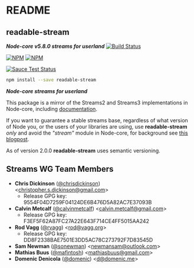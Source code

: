 # README

## readable-stream

_**Node-core v5.8.0 streams for userland**_ [![Build Status](https://travis-ci.org/nodejs/readable-stream.svg?branch=master)](https://travis-ci.org/nodejs/readable-stream)

[![NPM](https://nodei.co/npm/readable-stream.png?downloads=true&downloadRank=true)](https://nodei.co/npm/readable-stream/) [![NPM](https://nodei.co/npm-dl/readable-stream.png?&months=6&height=3)](https://nodei.co/npm/readable-stream/)

[![Sauce Test Status](https://saucelabs.com/browser-matrix/readable-stream.svg)](https://saucelabs.com/u/readable-stream)

```bash
npm install --save readable-stream
```

_**Node-core streams for userland**_

This package is a mirror of the Streams2 and Streams3 implementations in Node-core, including [documentation](doc/stream.md).

If you want to guarantee a stable streams base, regardless of what version of Node you, or the users of your libraries are using, use **readable-stream** _only_ and avoid the _"stream"_ module in Node-core, for background see [this blogpost](http://r.va.gg/2014/06/why-i-dont-use-nodes-core-stream-module.html).

As of version 2.0.0 **readable-stream** uses semantic versioning.

## Streams WG Team Members

* **Chris Dickinson** \([@chrisdickinson](https://github.com/chrisdickinson)\) &lt;christopher.s.dickinson@gmail.com&gt;
  * Release GPG key: 9554F04D7259F04124DE6B476D5A82AC7E37093B
* **Calvin Metcalf** \([@calvinmetcalf](https://github.com/calvinmetcalf)\) &lt;calvin.metcalf@gmail.com&gt;
  * Release GPG key: F3EF5F62A87FC27A22E643F714CE4FF5015AA242
* **Rod Vagg** \([@rvagg](https://github.com/rvagg)\) &lt;rod@vagg.org&gt;
  * Release GPG key: DD8F2338BAE7501E3DD5AC78C273792F7D83545D
* **Sam Newman** \([@sonewman](https://github.com/sonewman)\) &lt;newmansam@outlook.com&gt;
* **Mathias Buus** \([@mafintosh](https://github.com/mafintosh)\) &lt;mathiasbuus@gmail.com&gt;
* **Domenic Denicola** \([@domenic](https://github.com/domenic)\) &lt;d@domenic.me&gt;

